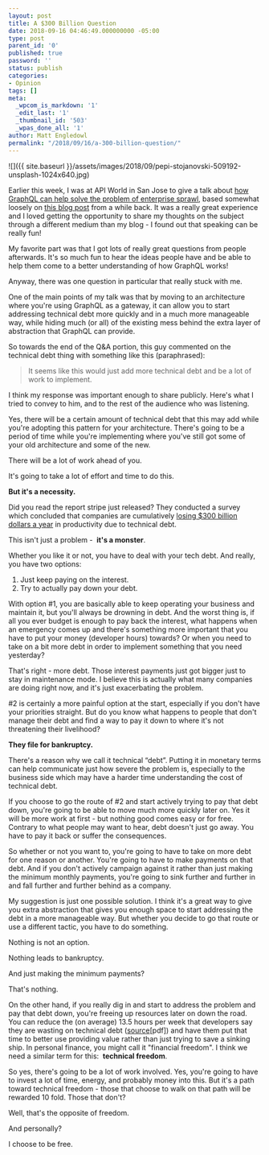 ```yaml
---
layout: post
title: A $300 Billion Question
date: 2018-09-16 04:46:49.000000000 -05:00
type: post
parent_id: '0'
published: true
password: ''
status: publish
categories:
- Opinion
tags: []
meta:
  _wpcom_is_markdown: '1'
  _edit_last: '1'
  _thumbnail_id: '503'
  _wpas_done_all: '1'
author: Matt Engledowl
permalink: "/2018/09/16/a-300-billion-question/"
---
```

![]({{ site.baseurl }}/assets/images/2018/09/pepi-stojanovski-509192-unsplash-1024x640.jpg)

Earlier this week, I was at API World in San Jose to give a talk about [how GraphQL can help solve the problem of enterprise sprawl](http://sched.co/FO9H), based somewhat loosely on [this blog post](https://graphqlme.com/2018/02/17/how-graphql-solves-the-problem-of-sprawling-architecture-for-the-enterprise/) from a while back. It was a really great experience and I loved getting the opportunity to share my thoughts on the subject through a different medium than my blog - I found out that speaking can be really fun!

My favorite part was that I got lots of really great questions from people afterwards. It's so much fun to hear the ideas people have and be able to help them come to a better understanding of how GraphQL works!

Anyway, there was one question in particular that really stuck with me.

One of the main points of my talk was that by moving to an architecture where you're using GraphQL as a gateway, it can allow you to start addressing technical debt more quickly and in a much more manageable way, while hiding much (or all) of the existing mess behind the extra layer of abstraction that GraphQL can provide.

So towards the end of the Q&A portion, this guy commented on the technical debt thing with something like this (paraphrased):

> It seems like this would just add more technical debt and be a lot of work to implement.

I think my response was important enough to share publicly. Here's what I tried to convey to him, and to the rest of the audience who was listening.

Yes, there will be a certain amount of technical debt that this may add while you're adopting this pattern for your architecture. There's going to be a period of time while you're implementing where you've still got some of your old architecture and some of the new.

There will be a lot of work ahead of you.

It's going to take a lot of effort and time to do this.

**But it's a necessity.**

Did you read the report stripe just released? They conducted a survey which concluded that companies are cumulatively [losing $300 billion dollars a year](https://stripe.com/reports/developer-coefficient-2018) in productivity due to technical debt.

This isn't just a problem -&nbsp; **it's a monster**.

Whether you like it or not, you have to deal with your tech debt. And really, you have two options:

1. Just keep paying on the interest.
2. Try to actually pay down your debt.

With option #1, you are basically able to keep operating your business and maintain it, but you'll always be drowning in debt. And the worst thing is, if all you ever budget is enough to pay back the interest, what happens when an emergency comes up and there's something more important that you have to put your money (developer hours) towards? Or when you need to take on a bit more debt in order to implement something that you need yesterday?

That's right - more debt. Those interest payments just got bigger just to stay in maintenance mode. I believe this is actually what many companies are doing right now, and it's just exacerbating the problem.

#2 is certainly a more painful option at the start, especially if you don't have your priorities straight. But do you know what happens to people that don't manage their debt and find a way to pay it down to where it's not threatening their livelihood?

**They file for bankruptcy.**

There's a reason why we call it technical “debt”. Putting it in monetary terms can help communicate just how severe the problem is, especially to the business side which may have a harder time understanding the cost of technical debt.

If you choose to go the route of #2 and start actively trying to pay that debt down, you're going to be able to move much more quickly later on. Yes it will be more work at first - but nothing good comes easy or for free. Contrary to what people may want to hear, debt doesn't just go away. You have to pay it back or suffer the consequences.

So whether or not you want to, you're going to have to take on more debt for one reason or another. You're going to have to make payments on that debt. And if you don't actively campaign against it rather than just making the minimum monthly payments, you're going to sink further and further in and fall further and further behind as a company.

My suggestion is just one possible solution. I think it's a great way to give you extra abstraction that gives you enough space to start addressing the debt in a more manageable way. But whether you decide to go that route or use a different tactic, you have to do something.

Nothing is not an option.

Nothing leads to bankruptcy.

And just making the minimum payments?

That's nothing.

On the other hand, if you really dig in and start to address the problem and pay that debt down, you're freeing up resources later on down the road. You can reduce the (on average) 13.5 hours per week that developers say they are wasting on technical debt ([source](https://stripe.com/files/reports/the-developer-coefficient.pdf)[pdf]) and have them put that time to better use providing value rather than just trying to save a sinking ship. In personal finance, you might call it "financial freedom". I think we need a similar term for this:&nbsp; **technical freedom**.

So yes, there's going to be a lot of work involved. Yes, you're going to have to invest a lot of time, energy, and probably money into this. But it's a path toward technical freedom - those that choose to walk on that path will be rewarded 10 fold. Those that don't?

Well, that's the opposite of freedom.

And personally?

I choose to be free.

